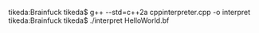 tikeda:Brainfuck tikeda$ g++ --std=c++2a cppinterpreter.cpp -o interpret
tikeda:Brainfuck tikeda$ ./interpret HelloWorld.bf